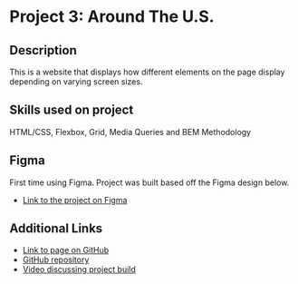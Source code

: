 # Project 3: Around The U.S.

## Description

This is a website that displays how different elements on the page display depending on varying screen sizes.

## Skills used on project

HTML/CSS, Flexbox, Grid, Media Queries and BEM Methodology

## Figma

First time using Figma. Project was built based off the Figma design below.

- [Link to the project on Figma](https://www.figma.com/file/ii4xxsJ0ghevUOcssTlHZv/Sprint-3%3A-Around-the-US?node-id=0%3A1)

## Additional Links

- [Link to page on GitHub](https://dcam4u.github.io/se_project_aroundtheus/)
- [GitHub repository](https://github.com/dcam4u/se_project_aroundtheus)
- [Video discussing project build](https://drive.google.com/file/d/1V1D4nJD0gWlMTWYqkUsqB9hZTFAxnMkm/view?usp=drive_link)

